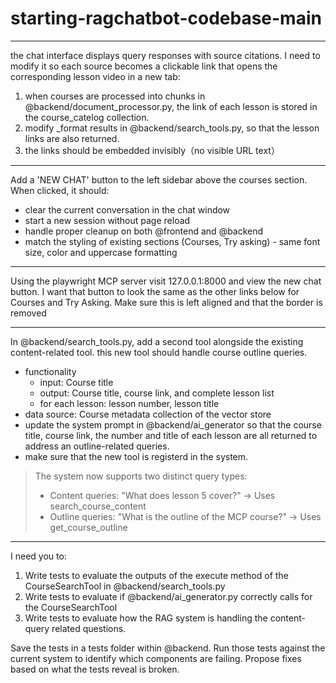 # starting-ragchatbot-codebase-main

---
the chat interface displays query responses with source citations. I need to modify it so each source becomes a clickable link that opens the corresponding lesson video in a new tab:
1. when courses are processed into chunks in @backend/document_processor.py, the link of each lesson is stored in the course_catelog collection.
2. modify _format results in @backend/search_tools.py, so that the lesson links are also returned.
3. the links should be embedded invisibly（no visible URL text）

---
Add a 'NEW CHAT' button to the left sidebar above the courses section.
When clicked, it should:
- clear the current conversation in the chat window
- start a new session without page reload
- handle proper cleanup on both @frontend and @backend
- match the styling of existing sections (Courses, Try asking) - same font size, color and uppercase formatting

---
Using the playwright MCP server visit 127.0.0.1:8000 and view the new chat button. I want that button to look the same as the other links below for Courses and Try Asking. Make sure this is left aligned and that the border is removed

---
In @backend/search_tools.py, add a second tool alongside the existing content-related tool. this new tool should handle course outline queries.
- functionality
    - input: Course title
    - output: Course title, course link, and complete lesson list
    - for each lesson: lesson number, lesson title
- data source: Course metadata collection of the vector store
- update the system prompt in @backend/ai_generator so that the course title, course link, the number and title of each lesson are all returned to address an outline-related queries.
- make sure that the new tool is registerd in the system.

>  The system now supports two distinct query types:
>  - Content queries: "What does lesson 5 cover?" → Uses search_course_content
>  - Outline queries: "What is the outline of the MCP course?" → Uses get_course_outline

---
I need you to:

1. Write tests to evaluate the outputs of the execute method of the CourseSearchTool in @backend/search_tools.py
2. Write tests to evaluate if @backend/ai_generator.py correctly calls for the CourseSearchTool
3. Write tests to evaluate how the RAG system is handling the content-query related questions.

Save the tests in a tests folder within @backend. Run those tests against the current system to identify which components are failing. Propose fixes based on what the tests reveal is broken.